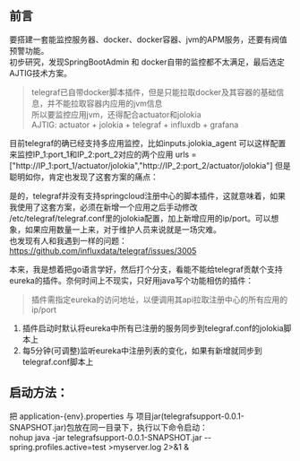 ## 前言
要搭建一套能监控服务器、docker、docker容器、jvm的APM服务，还要有阀值预警功能。  
初步研究，发现SpringBootAdmin 和 docker自带的监控都不太满足，最后选定AJTIG技术方案。  
>telegraf已自带docker脚本插件，但是只能拉取docker及其容器的基础信息，并不能拉取容器内应用的jvm信息  
所以要监控应用jvm，还得配合actuator和jolokia  
AJTIG: actuator + jolokia + telegraf + influxdb + grafana  

目前telegraf的确已经支持多应用监控，比如inputs.jolokia_agent 可以这样配置来监控IP_1:port_1和IP_2:port_2对应的两个应用 
urls = ["http://IP_1:port_1/actuator/jolokia","http://IP_2:port_2/actuator/jolokia"]
但是聪明如你，肯定也发现了这套方案的痛点：  

是的，telegraf并没有支持springcloud注册中心的脚本插件，这就意味着，如果我使用了这套方案，必须在新增一个应用之后手动修改
/etc/telegraf/telegraf.conf里的jolokia配置，加上新增应用的ip/port。可以想象，如果应用数量一上来，对于维护人员来说就是一场灾难。  
也发现有人和我遇到一样的问题：https://github.com/influxdata/telegraf/issues/3005

本来，我是想着把go语言学好，然后打个分支，看能不能给telegraf贡献个支持eureka的插件。奈何时间上不现实，只好用java写个功能相仿的插件：
>插件需指定eureka的访问地址，以便调用其api拉取注册中心的所有应用的ip/port  
1. 插件启动时默认将eureka中所有已注册的服务同步到telegraf.conf的jolokia脚本上
2. 每5分钟(可调整)监听eureka中注册列表的变化，如果有新增就同步到telegraf.conf脚本上

## 启动方法：

把 application-{env}.properties 与 项目jar(telegrafsupport-0.0.1-SNAPSHOT.jar)包放在同一目录下，执行以下命令启动：  
nohup java -jar telegrafsupport-0.0.1-SNAPSHOT.jar --spring.profiles.active=test  >myserver.log 2>&1 &



